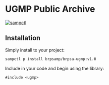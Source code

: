 # UGMP Public Archive

[![sampctl](https://img.shields.io/badge/sampctl-brpsa--ugmp-2f2f2f.svg?style=for-the-badge)](https://github.com/brpsamp/brpsa-ugmp)

<!--
Short description of your library, why it's useful, some examples, pictures or
videos. Link to your forum release thread too.

Remember: You can use "forumfmt" to convert this readme to forum BBCode!

What the sections below should be used for:

`## Installation`: Leave this section un-edited unless you have some specific
additional installation procedure.

`## Testing`: Whether your library is tested with a simple `main()` and `print`,
unit-tested, or demonstrated via prompting the player to connect, you should
include some basic information for users to try out your code in some way.

And finally, maintaining your version number`:

* Follow [Semantic Versioning](https://semver.org/)
* When you release a new version, update `VERSION` and `git tag` it
* Versioning is important for sampctl to use the version control features

Happy Pawning!
-->

## Installation

Simply install to your project:

```bash
sampctl p install brpsamp/brpsa-ugmp:v1.0
```

Include in your code and begin using the library:

```pawn
#include <ugmp>
```

<!-- ## Usage -->

<!--
Write your code documentation or examples here. If your library is documented in
the source code, direct users there. If not, list your API and describe it well
in this section. If your library is passive and has no API, simply omit this
section.
-->

<!-- ## Testing -->

<!--
Depending on whether your package is tested via in-game "demo tests" or
y_testing unit-tests, you should indicate to readers what to expect below here.
-->

<!-- To test, simply run the package:

```bash
sampctl package run
``` -->
